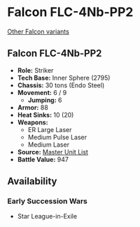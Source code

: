 # Falcon FLC-4Nb-PP2

[Other Falcon variants](../falcon.md)

## Falcon FLC-4Nb-PP2
- **Role:** Striker
- **Tech Base:** Inner Sphere (2795)
- **Chassis:** 30 tons (Endo Steel)
- **Movement:** 6 / 9
  - **Jumping:** 6
- **Armor:** 88
- **Heat Sinks:** 10 (20)
- **Weapons:**
  - ER Large Laser
  - Medium Pulse Laser
  - Medium Laser
- **Source:** [Master Unit List](http://masterunitlist.info/Unit/Details/1026/falcon-flc-4nb-pp2)
- **Battle Value:** 947

## Availability

### Early Succession Wars
- Star League-in-Exile

